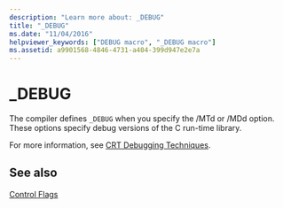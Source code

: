 ```yaml
---
description: "Learn more about: _DEBUG"
title: "_DEBUG"
ms.date: "11/04/2016"
helpviewer_keywords: ["DEBUG macro", "_DEBUG macro"]
ms.assetid: a9901568-4846-4731-a404-399d947e2e7a
---
```

# _DEBUG

The compiler defines `_DEBUG` when you specify the /MTd or /MDd option. These options specify debug versions of the C run-time library.

For more information, see [CRT Debugging Techniques](/visualstudio/debugger/crt-debugging-techniques).

## See also

[Control Flags](../c-runtime-library/control-flags.md)
